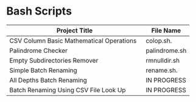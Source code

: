 # Bash Scripts

| Project Title                              | File Name      |
| ------------------------------------------ | -------------- |
| CSV Column Basic Mathematical Operations   | colop.sh.      |
| Palindrome Checker                         | palindrome.sh  |
| Empty Subdirectories Remover               | rmnulldir.sh   |
| Simple Batch Renaming                      | rename.sh.     |
| All Depths Batch Renaming                  | IN PROGRESS    |
| Batch Renaming Using CSV File Look Up      | IN PROGRESS    |
